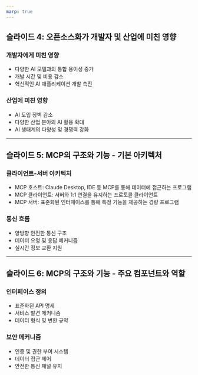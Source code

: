 ```yaml
---
marp: true
---
```


## 슬라이드 4: 오픈소스화가 개발자 및 산업에 미친 영향

### 개발자에게 미친 영향
- 다양한 AI 모델과의 통합 용이성 증가
- 개발 시간 및 비용 감소
- 혁신적인 AI 애플리케이션 개발 촉진

### 산업에 미친 영향
- AI 도입 장벽 감소
- 다양한 산업 분야의 AI 활용 확대
- AI 생태계의 다양성 및 경쟁력 강화

---

## 슬라이드 5: MCP의 구조와 기능 - 기본 아키텍처

### 클라이언트-서버 아키텍처
- MCP 호스트: Claude Desktop, IDE 등 MCP를 통해 데이터에 접근하는 프로그램
- MCP 클라이언트: 서버와 1:1 연결을 유지하는 프로토콜 클라이언트
- MCP 서버: 표준화된 인터페이스를 통해 특정 기능을 제공하는 경량 프로그램

### 통신 흐름
- 양방향 안전한 통신 구조
- 데이터 요청 및 응답 메커니즘
- 실시간 정보 교환 지원

---

## 슬라이드 6: MCP의 구조와 기능 - 주요 컴포넌트와 역할

### 인터페이스 정의
- 표준화된 API 명세
- 서비스 발견 메커니즘
- 데이터 형식 및 변환 규약

### 보안 메커니즘
- 인증 및 권한 부여 시스템
- 데이터 접근 제어
- 안전한 통신 채널 유지